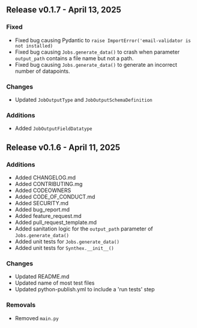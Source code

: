 ## Release v0.1.7 - April 13, 2025

### Fixed

- Fixed bug causing Pydantic to `raise ImportError('email-validator is not installed)`
- Fixed bug causing `Jobs.generate_data()` to crash when parameter `output_path` contains a file name but not a path.
- Fixed bug causing `Jobs.generate_data()` to generate an incorrect number of datapoints.

### Changes

- Updated `JobOutputType` and `JobOutputSchemaDefinition`

### Additions

- Added `JobOutputFieldDatatype`

## Release v0.1.6 - April 11, 2025

### Additions

- Added CHANGELOG.md
- Added CONTRIBUTING.mg
- Added CODEOWNERS
- Added CODE_OF_CONDUCT.md
- Added SECURITY.md
- Added bug_report.md
- Added feature_request.md
- Added pull_request_template.md
- Added sanitation logic for the `output_path` parameter of `Jobs.generate_data()`
- Added unit tests for `Jobs.generate_data()`
- Added unit tests for `Synthex.__init__()`

### Changes

- Updated README.md
- Updated name of most test files
- Updated python-publish.yml to include a 'run tests' step

### Removals

- Removed `main.py`